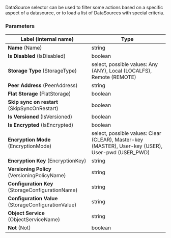 

DataSource selector can be used to filter some actions based on a specific aspect of a datasource, or to load a list of DataSources with 
special criteria.


### Parameters
|Label (internal name)|Type|
|---|---|
|**Name** (Name)|string|
|**Is Disabled** (IsDisabled)|boolean|
|**Storage Type** (StorageType)|select, possible values: Any (ANY), Local (LOCALFS), Remote (REMOTE)|
|**Peer Address** (PeerAddress)|string|
|**Flat Storage** (FlatStorage)|boolean|
|**Skip sync on restart** (SkipSyncOnRestart)|boolean|
|**Is Versioned** (IsVersioned)|boolean|
|**Is Encrypted** (IsEncrypted)|boolean|
|**Encryption Mode** (EncryptionMode)|select, possible values: Clear (CLEAR), Master-key (MASTER), User-key (USER), User-pwd (USER_PWD)|
|**Encryption Key** (EncryptionKey)|string|
|**Versioning Policy** (VersioningPolicyName)|string|
|**Configuration Key** (StorageConfigurationName)|string|
|**Configuration Value** (StorageConfigurationValue)|string|
|**Object Service** (ObjectServiceName)|string|
|**Not** (Not)|boolean|

